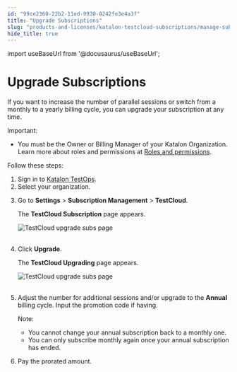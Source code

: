 ```yaml
---
id: "99ce2360-22b2-11ed-9930-0242fe3e4a3f"
title: "Upgrade Subscriptions"
slug: "products-and-licenses/katalon-testcloud-subscriptions/manage-subscriptions/upgrade-subscriptions"
hide_title: true
---
```

import useBaseUrl from '@docusaurus/useBaseUrl';


# <a id="id" class="anchor_top_offset"/><a id="ariaid-title1" class="anchor_top_offset"/>Upgrade Subscriptions

<p xmlns="http://www.w3.org/1999/xhtml" className="p">If you want to increase the number of parallel sessions or   switch from a monthly to a yearly billing cycle, you can upgrade   your subscription at any time.</p> 
<div xmlns="http://www.w3.org/1999/xhtml" className="note important note_important"><span className="note__title">Important:</span> 
  <ul className="ul"><li className="li"><p className="p">You must be the Owner or Billing Manager of your
        Katalon Organization. Learn more about roles and permissions at <a className="xref" href="/docs/katalon-testops/get-started/roles-and-permissions">Roles
          and permissions</a>.</p></li></ul>
</div>
<p xmlns="http://www.w3.org/1999/xhtml" className="p">Follow these steps:</p> 
<ol xmlns="http://www.w3.org/1999/xhtml" className="ol"><li className="li">Sign in to <a className="xref j-external-link" href="https://testops.katalon.io/" target="_blank">Katalon       TestOps</a>.</li><li className="li">Select your organization.</li><li className="li">     <p className="p">Go to <strong className="ph b">Settings</strong> &gt; <strong className="ph b">Subscription         Management</strong> &gt; <strong className="ph b">TestCloud</strong>.</p>     <p className="p">The <strong className="ph b">TestCloud Subscription</strong> page appears.</p>     <p className="p">       <img className="image" src={useBaseUrl("https://github.com/katalon-studio/docs-images/raw/master/katalon-testcloud/upgrade-tc-plan/TC-Open-TC-subscription-upgrading.png")} alt="TestCloud upgrade subs page" /><br /><br />     </p>   </li><li className="li">     <p className="p">Click <strong className="ph b">Upgrade</strong>.</p>     <p className="p">The <strong className="ph b">TestCloud Upgrading</strong> page appears.</p>     <p className="p">       <img className="image" src={useBaseUrl("https://github.com/katalon-studio/docs-images/raw/master/katalon-testcloud/upgrade-tc-plan/TC-Per-Session-Upgrade.png")} alt="TestCloud upgrade subs page" /><br /><br />     </p>   </li><li className="li">     <p className="p">Adjust the number for additional sessions and/or upgrade to the       <strong className="ph b">Annual</strong> billing cycle. Input the promotion code if       having.</p>     <div className="note note note_note"><span className="note__title">Note:</span>        <ul className="ul"><li className="li">You cannot change your annual subscription back to a monthly           one.</li><li className="li">You can only subscribe monthly again once your annual           subscription has ended.</li></ul>     </div>   </li><li className="li">     <p className="p">Pay the prorated amount.</p>   </li></ol> 
